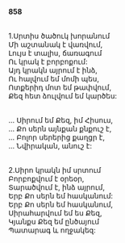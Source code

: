 **858**

\
1.Սրտիս ծածուկ խորանում\
Մի աշտանակ է վառվում,\
Լույս է տալիս, ճառագում\
Ու կրակ է բորբոքում:\
Այդ կրակն այրում է ինձ,\
Ու հալվում եմ մոմի պես,\
Ոտքերիդ մոտ եմ թափվում,\
Քեզ հետ ձուլվում եմ կարծես:

\
 ... Սիրում եմ Քեզ, իմ Հիսուս,\
 ... Քո սերն այնքան քնքուշ է,\
 ... Բոլոր սերերից քաղցր է,\
 ... Նվիրական, անուշ է:

\
2.Սիրո կրակն իմ սրտում\
Բորբոքվում է օրեօր,\
Տարածվում է, ինձ այրում,\
Երբ Քո սերն եմ հասկանում:\
Երբ Քո սերն եմ հասկանում,\
Սիրահարվում եմ ես Քեզ,\
Կյանքս Քեզ եմ ընծայում\
Պատարագ և ողջակեզ:
